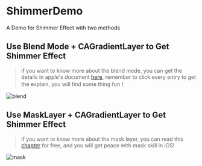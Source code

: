 # ShimmerDemo
A Demo for Shimmer Effect with two methods

## Use Blend Mode + CAGradientLayer to Get Shimmer Effect
> if you want to know more about the blend mode, you can get the details in apple's document [here](https://developer.apple.com/library/archive/documentation/GraphicsImaging/Reference/CoreImageFilterReference/index.html#//apple_ref/doc/uid/TP30000136-SW71), remember to click every entry to get the explain, you will find some thing fun！

![blend](./img/blend.jpg)

## Use MaskLayer + CAGradientLayer to Get Shimmer Effect
> if you want to know more about the mask layer, you can read this [chapter](https://www.raywenderlich.com/books/ios-animations-by-tutorials/v6.0/chapters/15-shapes-masks) for free, and you will get peace with mask skill in iOS!

![mask](./img/mask.jpg)

